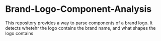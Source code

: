 # Brand-Logo-Component-Analysis
This repository provides a way to parse components of a brand logo. It detects whetehr the logo contains the brand name, and what shapes the logo contains
